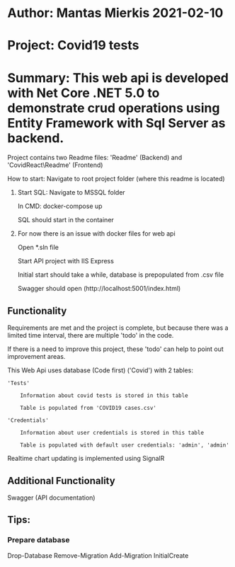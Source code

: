 # Author: Mantas Mierkis 2021-02-10
# Project: Covid19 tests
# Summary: This web api is developed with Net Core .NET 5.0 to demonstrate crud operations using Entity Framework with Sql Server as backend.

Project contains two Readme files: 'Readme' (Backend) and 'CovidReact\Readme' (Frontend)

How to start:
Navigate to root project folder (where this readme is located)

1. Start SQL:
    Navigate to MSSQL folder  

	In CMD: docker-compose up  

	SQL should start in the container

2. For now there is an issue with docker files for web api

    Open *.sln file

	Start API project with IIS Express

	Initial start should take a while, database is prepopulated from .csv file

	Swagger should open (http://localhost:5001/index.html)

## Functionality

Requirements are met and the project is complete, but because there was a limited time interval, there are multiple 'todo' in the code.

If there is a need to improve this project, these 'todo' can help to point out improvement areas.

This Web Api uses database (Code first) ('Covid') with 2 tables:

	'Tests'

		Information about covid tests is stored in this table

		Table is populated from 'COVID19 cases.csv'

	'Credentials'

		Information about user credentials is stored in this table

		Table is populated with default user credentials: 'admin', 'admin'
	
Realtime chart updating is implemented using SignalR

## Additional Functionality

Swagger (API documentation)


## Tips:

### Prepare database

Drop-Database
Remove-Migration
Add-Migration InitialCreate